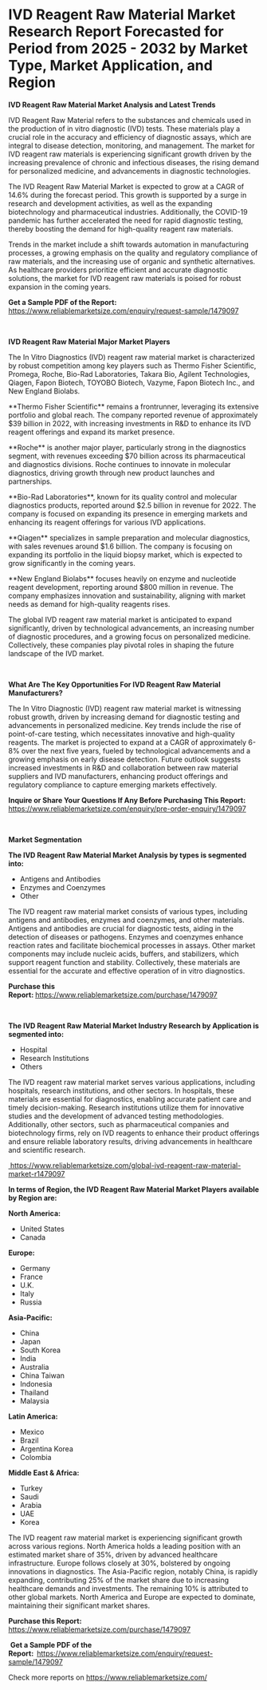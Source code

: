 <p><h1>IVD Reagent Raw Material Market Research Report Forecasted for Period from 2025 -  2032 by Market Type, Market Application, and Region</h1></p><p><strong>IVD Reagent Raw Material Market Analysis and Latest Trends</strong></p>
<p><p>IVD Reagent Raw Material refers to the substances and chemicals used in the production of in vitro diagnostic (IVD) tests. These materials play a crucial role in the accuracy and efficiency of diagnostic assays, which are integral to disease detection, monitoring, and management. The market for IVD reagent raw materials is experiencing significant growth driven by the increasing prevalence of chronic and infectious diseases, the rising demand for personalized medicine, and advancements in diagnostic technologies.</p><p>The IVD Reagent Raw Material Market is expected to grow at a CAGR of 14.6% during the forecast period. This growth is supported by a surge in research and development activities, as well as the expanding biotechnology and pharmaceutical industries. Additionally, the COVID-19 pandemic has further accelerated the need for rapid diagnostic testing, thereby boosting the demand for high-quality reagent raw materials. </p><p>Trends in the market include a shift towards automation in manufacturing processes, a growing emphasis on the quality and regulatory compliance of raw materials, and the increasing use of organic and synthetic alternatives. As healthcare providers prioritize efficient and accurate diagnostic solutions, the market for IVD reagent raw materials is poised for robust expansion in the coming years.</p></p>
<p><strong>Get a Sample PDF of the Report:&nbsp;</strong> <a href="https://www.reliablemarketsize.com/enquiry/request-sample/1479097?utm_campaign=3099&utm_medium=2&utm_source=Github&utm_content=ia&utm_term=23032025&utm_id=ivd-reagent-raw-material">https://www.reliablemarketsize.com/enquiry/request-sample/1479097</a></p>
<p>&nbsp;</p>
<p><strong>IVD Reagent Raw Material Major Market Players</strong></p>
<p><p>The In Vitro Diagnostics (IVD) reagent raw material market is characterized by robust competition among key players such as Thermo Fisher Scientific, Promega, Roche, Bio-Rad Laboratories, Takara Bio, Agilent Technologies, Qiagen, Fapon Biotech, TOYOBO Biotech, Vazyme, Fapon Biotech Inc., and New England Biolabs.</p><p>**Thermo Fisher Scientific** remains a frontrunner, leveraging its extensive portfolio and global reach. The company reported revenue of approximately $39 billion in 2022, with increasing investments in R&D to enhance its IVD reagent offerings and expand its market presence.</p><p>**Roche** is another major player, particularly strong in the diagnostics segment, with revenues exceeding $70 billion across its pharmaceutical and diagnostics divisions. Roche continues to innovate in molecular diagnostics, driving growth through new product launches and partnerships.</p><p>**Bio-Rad Laboratories**, known for its quality control and molecular diagnostics products, reported around $2.5 billion in revenue for 2022. The company is focused on expanding its presence in emerging markets and enhancing its reagent offerings for various IVD applications.</p><p>**Qiagen** specializes in sample preparation and molecular diagnostics, with sales revenues around $1.6 billion. The company is focusing on expanding its portfolio in the liquid biopsy market, which is expected to grow significantly in the coming years.</p><p>**New England Biolabs** focuses heavily on enzyme and nucleotide reagent development, reporting around $800 million in revenue. The company emphasizes innovation and sustainability, aligning with market needs as demand for high-quality reagents rises.</p><p>The global IVD reagent raw material market is anticipated to expand significantly, driven by technological advancements, an increasing number of diagnostic procedures, and a growing focus on personalized medicine. Collectively, these companies play pivotal roles in shaping the future landscape of the IVD market.</p></p>
<p>&nbsp;</p>
<p><strong>What Are The Key Opportunities For IVD Reagent Raw Material Manufacturers?</strong></p>
<p><p>The In Vitro Diagnostic (IVD) reagent raw material market is witnessing robust growth, driven by increasing demand for diagnostic testing and advancements in personalized medicine. Key trends include the rise of point-of-care testing, which necessitates innovative and high-quality reagents. The market is projected to expand at a CAGR of approximately 6-8% over the next five years, fueled by technological advancements and a growing emphasis on early disease detection. Future outlook suggests increased investments in R&D and collaboration between raw material suppliers and IVD manufacturers, enhancing product offerings and regulatory compliance to capture emerging markets effectively.</p></p>
<p><strong>Inquire or Share Your Questions If Any Before Purchasing This Report:</strong> <a href="https://www.reliablemarketsize.com/enquiry/pre-order-enquiry/1479097?utm_campaign=3099&utm_medium=2&utm_source=Github&utm_content=ia&utm_term=23032025&utm_id=ivd-reagent-raw-material">https://www.reliablemarketsize.com/enquiry/pre-order-enquiry/1479097</a></p>
<p>&nbsp;</p>
<p><strong>Market Segmentation</strong></p>
<p><strong>The IVD Reagent Raw Material Market Analysis by types is segmented into:</strong></p>
<p><ul><li>Antigens and Antibodies</li><li>Enzymes and Coenzymes</li><li>Other</li></ul></p>
<p><p>The IVD reagent raw material market consists of various types, including antigens and antibodies, enzymes and coenzymes, and other materials. Antigens and antibodies are crucial for diagnostic tests, aiding in the detection of diseases or pathogens. Enzymes and coenzymes enhance reaction rates and facilitate biochemical processes in assays. Other market components may include nucleic acids, buffers, and stabilizers, which support reagent function and stability. Collectively, these materials are essential for the accurate and effective operation of in vitro diagnostics.</p></p>
<p><strong>Purchase this Report:&nbsp;</strong><a href="https://www.reliablemarketsize.com/purchase/1479097?utm_campaign=3099&utm_medium=2&utm_source=Github&utm_content=ia&utm_term=23032025&utm_id=ivd-reagent-raw-material">https://www.reliablemarketsize.com/purchase/1479097</a></p>
<p>&nbsp;</p>
<p><strong>The IVD Reagent Raw Material Market Industry Research by Application is segmented into:</strong></p>
<p><ul><li>Hospital</li><li>Research Institutions</li><li>Others</li></ul></p>
<p><p>The IVD reagent raw material market serves various applications, including hospitals, research institutions, and other sectors. In hospitals, these materials are essential for diagnostics, enabling accurate patient care and timely decision-making. Research institutions utilize them for innovative studies and the development of advanced testing methodologies. Additionally, other sectors, such as pharmaceutical companies and biotechnology firms, rely on IVD reagents to enhance their product offerings and ensure reliable laboratory results, driving advancements in healthcare and scientific research.</p></p>
<p><a href="https://www.reliablemarketsize.com/global-ivd-reagent-raw-material-market-r1479097?utm_campaign=3099&utm_medium=2&utm_source=Github&utm_content=ia&utm_term=23032025&utm_id=ivd-reagent-raw-material">&nbsp;https://www.reliablemarketsize.com/global-ivd-reagent-raw-material-market-r1479097</a></p>
<p><strong>In terms of Region, the IVD Reagent Raw Material Market Players available by Region are:</strong></p>
<p>
    <p> <strong> North America: </strong>
        <ul>
            <li>United States</li>
            <li>Canada</li>
        </ul>
        </p> 
    <p> <strong> Europe: </strong>
        <ul>
            <li>Germany</li>
            <li>France</li>
            <li>U.K.</li>
            <li>Italy</li>
            <li>Russia</li>
        </ul>
        </p> 
    <p> <strong> Asia-Pacific: </strong>
        <ul>
            <li>China</li>
            <li>Japan</li>
            <li>South Korea</li>
            <li>India</li>
            <li>Australia</li>
            <li>China Taiwan</li>
            <li>Indonesia</li>
            <li>Thailand</li>
            <li>Malaysia</li>
        </ul>
        </p> 
    <p> <strong> Latin America: </strong>
        <ul>
            <li>Mexico</li>
            <li>Brazil</li>
            <li>Argentina Korea</li>
            <li>Colombia</li>
        </ul>
        </p> 
    <p> <strong> Middle East & Africa: </strong>
        <ul>
            <li>Turkey</li>
            <li>Saudi</li>
            <li>Arabia</li>
            <li>UAE</li>
            <li>Korea</li>
        </ul>
    </p>
    </p>
<p><p>The IVD reagent raw material market is experiencing significant growth across various regions. North America holds a leading position with an estimated market share of 35%, driven by advanced healthcare infrastructure. Europe follows closely at 30%, bolstered by ongoing innovations in diagnostics. The Asia-Pacific region, notably China, is rapidly expanding, contributing 25% of the market share due to increasing healthcare demands and investments. The remaining 10% is attributed to other global markets. North America and Europe are expected to dominate, maintaining their significant market shares.</p></p>
<p><strong>Purchase this Report: </strong><a href="https://www.reliablemarketsize.com/purchase/1479097?utm_campaign=3099&utm_medium=2&utm_source=Github&utm_content=ia&utm_term=23032025&utm_id=ivd-reagent-raw-material">https://www.reliablemarketsize.com/purchase/1479097</a></p>
<p>&nbsp;<strong>Get a Sample PDF of the Report:&nbsp;&nbsp;</strong><a href="https://www.reliablemarketsize.com/enquiry/request-sample/1479097?utm_campaign=3099&utm_medium=2&utm_source=Github&utm_content=ia&utm_term=23032025&utm_id=ivd-reagent-raw-material">https://www.reliablemarketsize.com/enquiry/request-sample/1479097</a></p>
<p><strong></strong></p>
<p>Check more reports on <a href="https://www.reliablemarketsize.com/?utm_campaign=3099&utm_medium=2&utm_source=Github&utm_content=ia&utm_term=23032025&utm_id=ivd-reagent-raw-material">https://www.reliablemarketsize.com/</a></p>